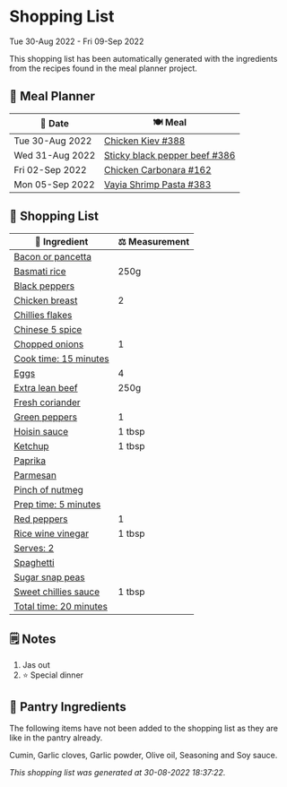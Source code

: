 # Shopping List

Tue 30-Aug 2022 - Fri 09-Sep 2022

This shopping list has been automatically generated with the ingredients from the recipes found in the meal planner project.

## 📅 Meal Planner

|📅 Date| 🍽️ Meal|
|----|----|
|Tue 30-Aug 2022|[Chicken Kiev #388](https://github.com/jcallaghan/The-Cookbook/issues/388)|
|Wed 31-Aug 2022|[Sticky black pepper beef  #386](https://github.com/jcallaghan/The-Cookbook/issues/386)|
|Fri 02-Sep 2022|[Chicken Carbonara #162](https://github.com/jcallaghan/The-Cookbook/issues/162)|
|Mon 05-Sep 2022|[Vayia Shrimp Pasta #383](https://github.com/jcallaghan/The-Cookbook/issues/383)|

## 🛒 Shopping List

| 🍌 Ingredient| ⚖️ Measurement|
|----------|-----------|
|[Bacon or pancetta](https://www.sainsburys.co.uk/gol-ui/SearchResults/Bacon%20or%20pancetta)||
|[Basmati rice](https://www.sainsburys.co.uk/gol-ui/SearchResults/Basmati%20rice)|250g|
|[Black peppers](https://www.sainsburys.co.uk/gol-ui/SearchResults/Black%20peppers)||
|[Chicken breast](https://www.sainsburys.co.uk/gol-ui/SearchResults/Chicken%20breast)|2|
|[Chillies flakes](https://www.sainsburys.co.uk/gol-ui/SearchResults/Chillies%20flakes)||
|[Chinese 5 spice](https://www.sainsburys.co.uk/gol-ui/SearchResults/Chinese%205%20spice)||
|[Chopped onions](https://www.sainsburys.co.uk/gol-ui/SearchResults/Chopped%20onions)|1|
|[Cook time: 15 minutes](https://www.sainsburys.co.uk/gol-ui/SearchResults/Cook%20time:%2015%20minutes)||
|[Eggs](https://www.sainsburys.co.uk/gol-ui/SearchResults/Eggs)|4|
|[Extra lean beef](https://www.sainsburys.co.uk/gol-ui/SearchResults/Extra%20lean%20beef)|250g|
|[Fresh coriander](https://www.sainsburys.co.uk/gol-ui/SearchResults/Fresh%20coriander)||
|[Green peppers](https://www.sainsburys.co.uk/gol-ui/SearchResults/Green%20peppers)|1|
|[Hoisin sauce](https://www.sainsburys.co.uk/gol-ui/SearchResults/Hoisin%20sauce)|1 tbsp|
|[Ketchup](https://www.sainsburys.co.uk/gol-ui/SearchResults/Ketchup)|1 tbsp|
|[Paprika](https://www.sainsburys.co.uk/gol-ui/SearchResults/Paprika)||
|[Parmesan](https://www.sainsburys.co.uk/gol-ui/SearchResults/Parmesan)||
|[Pinch of nutmeg](https://www.sainsburys.co.uk/gol-ui/SearchResults/Pinch%20of%20nutmeg)||
|[Prep time: 5 minutes](https://www.sainsburys.co.uk/gol-ui/SearchResults/Prep%20time:%205%20minutes)||
|[Red peppers](https://www.sainsburys.co.uk/gol-ui/SearchResults/Red%20peppers)|1|
|[Rice wine vinegar](https://www.sainsburys.co.uk/gol-ui/SearchResults/Rice%20wine%20vinegar)|1 tbsp|
|[Serves: 2](https://www.sainsburys.co.uk/gol-ui/SearchResults/Serves:%202)||
|[Spaghetti](https://www.sainsburys.co.uk/gol-ui/SearchResults/Spaghetti)||
|[Sugar snap peas](https://www.sainsburys.co.uk/gol-ui/SearchResults/Sugar%20snap%20peas)||
|[Sweet chillies sauce](https://www.sainsburys.co.uk/gol-ui/SearchResults/Sweet%20chillies%20sauce)|1 tbsp|
|[Total time: 20 minutes](https://www.sainsburys.co.uk/gol-ui/SearchResults/Total%20time:%2020%20minutes)||

## 🗒️ Notes

1. Jas out
1. ⭐ Special dinner

## 🏪 Pantry Ingredients

The following items have not been added to the shopping list as they are like in the pantry already.

Cumin, Garlic cloves, Garlic powder, Olive oil, Seasoning and Soy sauce.


_This shopping list was generated at 30-08-2022 18:37:22._